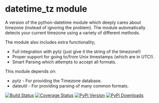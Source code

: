 
datetime_tz module
===============================================================================

A version of the python-datetime module which deeply cares about timezone
(instead of ignoring the problem). The module automatically detects your
current timezone using a variety of different methods.

The module also includes extra functionality;

 * Full integration with pytz (just give it the string of the timezone!)
 * Proper support for going to/from Unix timestamps (which are in UTC!).
 * Smart Parsing which attempts to accept all formats.

This module depends on:

 * pytz - For providing the Timezone database.
 * dateutil - For providing parsing of many common formats.

[![Build Status](https://travis-ci.org/mithro/python-datetime-tz.png?branch=master)](https://travis-ci.org/mithro/python-datetime-tz)
[![Coverage Status](https://coveralls.io/repos/mithro/python-datetime-tz/badge.png)](https://coveralls.io/r/mithro/python-datetime-tz)
[![PyPi Version](https://pypip.in/v/python-datetime-tz/badge.png)](https://crate.io/packages/python-coveralls/)
[![PyPi Downloads](https://pypip.in/d/python-datetime-tz/badge.png)](https://crate.io/packages/python-coveralls/)
